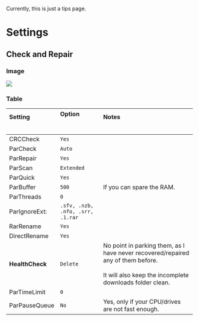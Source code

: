 Currently, this is just a tips page. 


# Settings

## Check and Repair

### Image

![](https://i.imgur.com/JHfwrzd.png)



### Table
| Setting <pre></pre>| Option <pre>                                </pre>| Notes <pre></pre>|
:---------|:-------|:-------|
|CRCCheck| `Yes` |
|ParCheck| `Auto`|
|ParRepair| `Yes`|
|ParScan| `Extended`|
|ParQuick| `Yes`|
|ParBuffer| `500` | If you can spare the RAM. |
|ParThreads| `0` |
|ParIgnoreExt: |`.sfv, .nzb, .nfo, .srr, .1.rar`|
|RarRename| `Yes` |
|DirectRename| `Yes`|
|**HealthCheck**| `Delete`| No point in parking them, as I have never recovered/repaired any of them before. <br /><br /> It will also keep the incomplete downloads folder clean. |
|ParTimeLimit| `0`|
|ParPauseQueue| `No` | Yes, only if your CPU/drives are not fast enough.|
